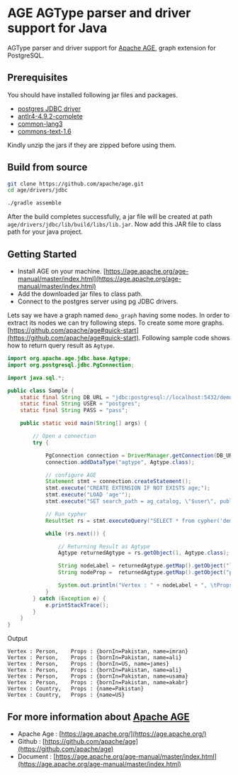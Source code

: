 # **AGE AGType parser and driver support for Java**

AGType parser and driver support for [Apache AGE](https://age.apache.org/), graph extension for PostgreSQL.

## Prerequisites

You should have installed following jar files and packages.

- [postgres JDBC driver](https://jdbc.postgresql.org/download/)
- [antlr4-4.9.2-complete](https://repo1.maven.org/maven2/org/antlr/antlr4/4.9.2/)
- [common-lang3](http://www.java2s.com/Code/Jar/c/Downloadcommonlang3jar.htm)
- [commons-text-1.6](http://www.java2s.com/ref/jar/download-commonstext16jar-file.html)

Kindly unzip the jars if they are zipped before using them.

## Build from source

```bash
git clone https://github.com/apache/age.git
cd age/drivers/jdbc

./gradle assemble
```

After the build completes successfully, a jar file will be created at path `age/drivers/jdbc/lib/build/libs/lib.jar`. Now add this JAR file to class path for your java project.

## Getting Started

* Install AGE on your machine. [https://age.apache.org/age-manual/master/index.html](https://age.apache.org/age-manual/master/index.html)
* Add the downloaded jar files to class path.
* Connect to the postgres server using pg JDBC drivers. 

Lets say we have a graph named `demo_graph` having some nodes. In order to extract its nodes we can try following steps. To create some more graphs. [https://github.com/apache/age#quick-start](https://github.com/apache/age#quick-start). Following sample code shows how to return query result as `Agtype`.

```java
import org.apache.age.jdbc.base.Agtype;
import org.postgresql.jdbc.PgConnection;

import java.sql.*;

public class Sample {
    static final String DB_URL = "jdbc:postgresql://localhost:5432/demo";
    static final String USER = "postgres";
    static final String PASS = "pass";

    public static void main(String[] args) {

        // Open a connection
        try {

            PgConnection connection = DriverManager.getConnection(DB_URL, USER, PASS).unwrap(PgConnection.class);
            connection.addDataType("agtype", Agtype.class);

            // configure AGE
            Statement stmt = connection.createStatement();
            stmt.execute("CREATE EXTENSION IF NOT EXISTS age;");
            stmt.execute("LOAD 'age'");
            stmt.execute("SET search_path = ag_catalog, \"$user\", public;");

            // Run cypher
            ResultSet rs = stmt.executeQuery("SELECT * from cypher('demo_graph', $$ MATCH (n) RETURN n $$) as (n agtype);");

            while (rs.next()) {

                // Returning Result as Agtype
                Agtype returnedAgtype = rs.getObject(1, Agtype.class);

                String nodeLabel = returnedAgtype.getMap().getObject("label").toString();
                String nodeProp =  returnedAgtype.getMap().getObject("properties").toString();

                System.out.println("Vertex : " + nodeLabel + ", \tProps : " + nodeProp);
            }
        } catch (Exception e) {
            e.printStackTrace();
        }
    }
}
```

Output

```
Vertex : Person, 	Props : {bornIn=Pakistan, name=imran}
Vertex : Person, 	Props : {bornIn=Pakistan, name=ali}
Vertex : Person, 	Props : {bornIn=US, name=james}
Vertex : Person, 	Props : {bornIn=Pakistan, name=ali}
Vertex : Person, 	Props : {bornIn=Pakistan, name=usama}
Vertex : Person, 	Props : {bornIn=Pakistan, name=akabr}
Vertex : Country, 	Props : {name=Pakistan}
Vertex : Country, 	Props : {name=US}
```

## For more information about [Apache AGE](https://age.apache.org/)

- Apache Age : [https://age.apache.org/](https://age.apache.org/)
- Github : [https://github.com/apache/age](https://github.com/apache/age)
- Document : [https://age.apache.org/age-manual/master/index.html](https://age.apache.org/age-manual/master/index.html)
